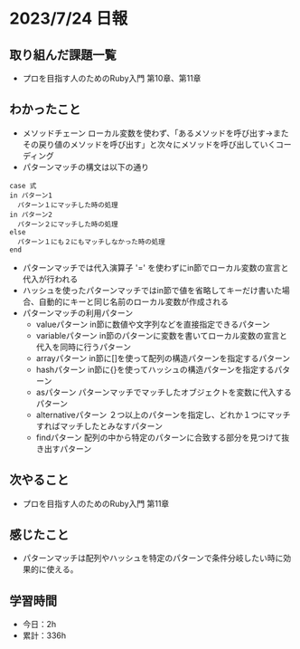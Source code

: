# 2023/7/24 日報
## 取り組んだ課題一覧
- プロを目指す人のためのRuby入門 第10章、第11章

## わかったこと
- メソッドチェーン
  ローカル変数を使わず、「あるメソッドを呼び出す→またその戻り値のメソッドを呼び出す」と次々にメソッドを呼び出していくコーディング
- パターンマッチの構文は以下の通り
```
case 式
in パターン1
  パターン１にマッチした時の処理
in パターン2
  パターン２にマッチした時の処理
else
  パターン１にも２にもマッチしなかった時の処理
end
```
- パターンマッチでは代入演算子 '=' を使わずにin節でローカル変数の宣言と代入が行われる
- ハッシュを使ったパターンマッチではin節で値を省略してキーだけ書いた場合、自動的にキーと同じ名前のローカル変数が作成される
- パターンマッチの利用パターン
  - valueパターン
    in節に数値や文字列などを直接指定できるパターン
  - variableパターン
    in節のパターンに変数を書いてローカル変数の宣言と代入を同時に行うパターン
  - arrayパターン
    in節に[]を使って配列の構造パターンを指定するパターン
  - hashパターン
    in節に{}を使ってハッシュの構造パターンを指定するパターン
  - asパターン
    パターンマッチでマッチしたオブジェクトを変数に代入するパターン
  - alternativeパターン
    ２つ以上のパターンを指定し、どれか１つにマッチすればマッチしたとみなすパターン
  - findパターン
    配列の中から特定のパターンに合致する部分を見つけて抜き出すパターン
    
## 次やること
- プロを目指す人のためのRuby入門 第11章

## 感じたこと
- パターンマッチは配列やハッシュを特定のパターンで条件分岐したい時に効果的に使える。
  
## 学習時間
- 今日：2h
- 累計：336h
